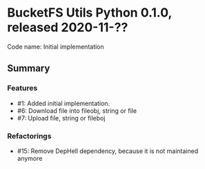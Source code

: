 # BucketFS Utils Python 0.1.0, released 2020-11-??

Code name: Initial implementation

## Summary

### Features

  - #1: Added initial implementation.
  - #6: Download file into fileobj, string or file
  - #7: Upload file, string or fileboj
  
### Refactorings
  - #15: Remove DepHell dependency, because it is not maintained anymore

